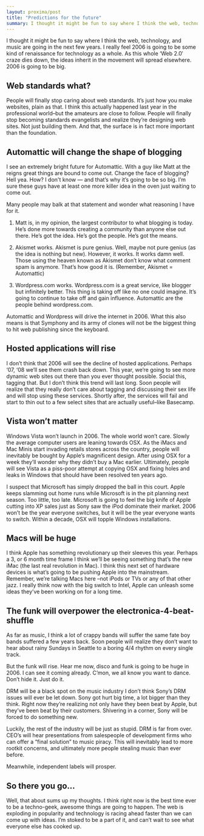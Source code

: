 ```yaml
---
layout: proxima/post
title: "Predictions for the future"
summary: I thought it might be fun to say where I think the web, technology, and music are going in the next few years.
---
```


I thought it might be fun to say where I think the web, technology, and music are going in the next few years. I really feel 2006 is going to be some kind of renaissance for technology as a whole. As this whole ‘Web 2.0′ craze dies down, the ideas inherit in the movement will spread elsewhere. 2006 is going to be big.

## Web standards what?

People will finally stop caring about web standards. It’s just how you make websites, plain as that. I think this actually happened last year in the professional world–but the amateurs are close to follow. People will finally stop becoming standards evangelists and realize they’re designing web sites. Not just building them. And that, the surface is in fact more important than the foundation.

## Automattic will change the shape of blogging

I see an extremely bright future for Automattic. With a guy like Matt at the reigns great things are bound to come out. Change the face of blogging? Hell yea. How? I don't know — and that’s why it’s going to be so big. I’m sure these guys have at least one more killer idea in the oven just waiting to come out.

Many people may balk at that statement and wonder what reasoning I have for it.

1. Matt is, in my opinion, the largest contributor to what blogging is today. He’s done more towards creating a community than anyone else out there. He’s got the idea. He’s got the people. He’s got the means.

2. Akismet works. Akismet is pure genius. Well, maybe not pure genius (as the idea is nothing but new). However, it works. It works damn well. Those using the heaven known as Akismet don’t know what comment spam is anymore. That’s how good it is. (Remember, Akismet = Automattic)

3. Wordpress.com works. Wordpress.com is a great service, like blogger but infinitely better. This thing is taking off like no one could imagine. It’s going to continue to take off and gain influence. Automattic are the people behind wordpress.com.

Automattic and Wordpress will drive the internet in 2006. What this also means is that Symphony and its army of clones will not be the biggest thing to hit web publishing since the keyboard.

## Hosted applications will rise

I don’t think that 2006 will see the decline of hosted applications. Perhaps ‘07, ‘08 we’ll see them crash back down. This year, we’re going to see more dynamic web sites out there than you ever thought possible. Social this, tagging that. But I don’t think this trend will last long. Soon people will realize that they really don’t care about tagging and discussing their sex life and will stop using these services. Shortly after, the services will fail and start to thin out to a few select sites that are actually useful–like Basecamp.

## Vista won’t matter

Windows Vista won’t launch in 2006. The whole world won’t care. Slowly the average computer users are leaning towards OSX. As the iMacs and Mac Minis start invading retails stores across the country, people will inevitably be bought by Apple’s magnificent design. After using OSX for a week they’ll wonder why they didn’t buy a Mac earlier. Ultimately, people will see Vista as a piss-poor attempt at copying OSX and fixing holes and leaks in Windows that should have been resolved ten years ago.

I suspect that Microsoft has simply dropped the ball in this court. Apple keeps slamming out home runs while Microsoft is in the pit planning next season. Too little, too late. Microsoft is going to feel the big knife of Apple cutting into XP sales just as Sony saw the iPod dominate their market. 2006 won’t be the year everyone switches, but it will be the year everyone wants to switch. Within a decade, OSX will topple Windows installations.

## Macs will be huge

I think Apple has something revolutionary up their sleeves this year. Perhaps a 3, or 6 month time frame I think we’ll be seeing something that’s the new iMac (the last real revolution in Mac). I think this next set of hardware devices is what’s going to be pushing Apple into the mainstream. Remember, we’re talking Macs here –not iPods or TVs or any of that other jazz. I really think now with the big switch to Intel, Apple can unleash some ideas they’ve been working on for a long time.

## The funk will overpower the electronica-4-beat-shuffle

As far as music, I think a lot of crappy bands will suffer the same fate boy bands suffered a few years back. Soon people will realize they don’t want to hear about rainy Sundays in Seattle to a boring 4/4 rhythm on every single track.

But the funk will rise. Hear me now, disco and funk is going to be huge in 2006. I can see it coming already. C’mon, we all know you want to dance. Don’t hide it. Just do it.

DRM will be a black spot on the music industry
I don’t think Sony’s DRM issues will ever be let down. Sony got hurt big time, a lot bigger than they think. Right now they’re realizing not only have they been beat by Apple, but they’ve been beat by their customers. Shivering in a corner, Sony will be forced to do something new.

Luckily, the rest of the industry will be just as stupid. DRM is far from over. CEO’s will hear presentations from salespeople of development firms who can offer a “final solution” to music piracy. This will inevitably lead to more rootkit concerns, and ultimately more people stealing music than ever before.

Meanwhile, independent labels will prosper.

## So there you go…

Well, that about sums up my thoughts. I think right now is the best time ever to be a techno-geek, awesome things are going to happen. The web is exploding in popularity and technology is racing ahead faster than we can come up with ideas. I’m stoked to be a part of it, and can’t wait to see what everyone else has cooked up.